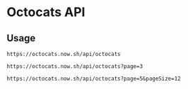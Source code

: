 # Octocats API

## Usage
```
https://octocats.now.sh/api/octocats

https://octocats.now.sh/api/octocats?page=3

https://octocats.now.sh/api/octocats?page=5&pageSize=12
```
